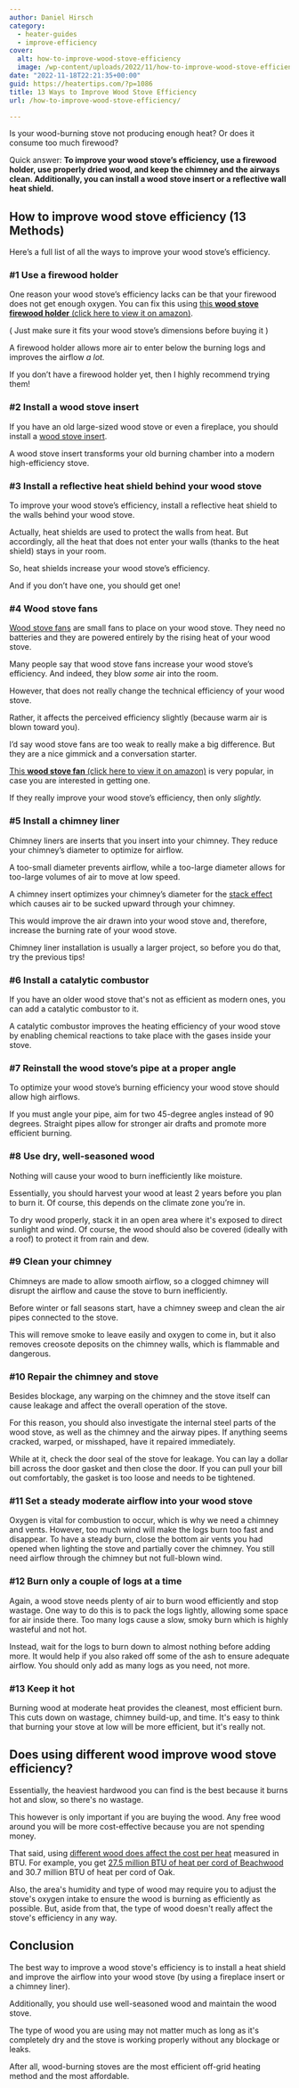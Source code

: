 ```yaml
---
author: Daniel Hirsch
category:
  - heater-guides
  - improve-efficiency
cover:
  alt: how-to-improve-wood-stove-efficiency
  image: /wp-content/uploads/2022/11/how-to-improve-wood-stove-efficiency.jpg
date: "2022-11-18T22:21:35+00:00"
guid: https://heatertips.com/?p=1086
title: 13 Ways to Improve Wood Stove Efficiency
url: /how-to-improve-wood-stove-efficiency/

---
```

Is your wood-burning stove not producing enough heat? Or does it consume too much firewood?

Quick answer: **To improve your wood stove’s efficiency, use a firewood holder, use properly dried wood, and keep the chimney and the airways clean. Additionally, you can install a wood stove insert or a reflective wall heat shield.**

## How to improve wood stove efficiency (13 Methods)

Here’s a full list of all the ways to improve your wood stove’s efficiency.

### \#1 Use a firewood holder

One reason your wood stove’s efficiency lacks can be that your firewood does not get enough oxygen. You can fix this using [this **wood stove firewood holder** (click here to view it on amazon)](https://www.amazon.com/Hi-Flame-Log-Grate-Fireplace-Firewood/dp/B07T359ZRZ?crid=1H9G7GVQJYQGU&keywords=wood+stove+insert&qid=1668808304&sprefix=wood+stove+inser%2Caps%2C170&sr=8-13&linkCode=ll1&tag=heatertips-20&linkId=4e89d01e41c016f8bca0a39fa18b60b7&language=en_US&ref_=as_li_ss_tl).

( Just make sure it fits your wood stove’s dimensions before buying it )

A firewood holder allows more air to enter below the burning logs and improves the airflow _a lot._

If you don’t have a firewood holder yet, then I highly recommend trying them!

### \#2 Install a wood stove insert

If you have an old large-sized wood stove or even a fireplace, you should install a [wood stove insert](/are-wood-stove-inserts-worth-it/).

A wood stove insert transforms your old burning chamber into a modern high-efficiency stove.

### \#3 Install a reflective heat shield behind your wood stove

To improve your wood stove’s efficiency, install a reflective heat shield to the walls behind your wood stove.

Actually, heat shields are used to protect the walls from heat. But accordingly, all the heat that does not enter your walls (thanks to the heat shield) stays in your room.

So, heat shields increase your wood stove’s efficiency.

And if you don’t have one, you should get one!

### \#4 Wood stove fans

[Wood stove fans](/are-wood-stove-fans-worth-it/) are small fans to place on your wood stove. They need no batteries and they are powered entirely by the rising heat of your wood stove.

Many people say that wood stove fans increase your wood stove’s efficiency. And indeed, they blow _some_ air into the room.

However, that does not really change the technical efficiency of your wood stove.

Rather, it affects the perceived efficiency slightly (because warm air is blown toward you).

I’d say wood stove fans are too weak to really make a big difference. But they are a nice gimmick and a conversation starter.

[This **wood stove fan** (click here to view it on amazon)](https://www.amazon.com/GALAFIRE-Warranty-Thermometer-Fireplace-Accessories/dp/B0171A42S2?crid=FZ1OYT286N8W&keywords=wood+stove+fan&qid=1668808173&sprefix=wood+stove+fa%2Caps%2C164&sr=8-2-spons&sp_csd=d2lkZ2V0TmFtZT1zcF9hdGY&psc=1&smid=A3TTLWB3O3TZXN&linkCode=ll1&tag=heatertips-20&linkId=6b577375828ed4db119ea6b7c2e09448&language=en_US&ref_=as_li_ss_tl) is very popular, in case you are interested in getting one.

If they really improve your wood stove’s efficiency, then only _slightly._

### \#5 Install a chimney liner

Chimney liners are inserts that you insert into your chimney. They reduce your chimney’s diameter to optimize for airflow.

A too-small diameter prevents airflow, while a too-large diameter allows for too-large volumes of air to move at low speed.

A chimney insert optimizes your chimney’s diameter for the [stack effect](https://en.wikipedia.org/wiki/Stack_effect) which causes air to be sucked upward through your chimney.

This would improve the air drawn into your wood stove and, therefore, increase the burning rate of your wood stove.

Chimney liner installation is usually a larger project, so before you do that, try the previous tips!

### \#6 Install a catalytic combustor

If you have an older wood stove that's not as efficient as modern ones, you can add a catalytic combustor to it.

A catalytic combustor improves the heating efficiency of your wood stove by enabling chemical reactions to take place with the gases inside your stove.

### \#7 Reinstall the wood stove’s pipe at a proper angle

To optimize your wood stove’s burning efficiency your wood stove should allow high airflows.

If you must angle your pipe, aim for two 45-degree angles instead of 90 degrees. Straight pipes allow for stronger air drafts and promote more efficient burning.

### \#8 Use dry, well-seasoned wood

Nothing will cause your wood to burn inefficiently like moisture.

Essentially, you should harvest your wood at least 2 years before you plan to burn it. Of course, this depends on the climate zone you’re in.

To dry wood properly, stack it in an open area where it's exposed to direct sunlight and wind. Of course, the wood should also be covered (ideally with a roof) to protect it from rain and dew.

### \#9 Clean your chimney

Chimneys are made to allow smooth airflow, so a clogged chimney will disrupt the airflow and cause the stove to burn inefficiently.

Before winter or fall seasons start, have a chimney sweep and clean the air pipes connected to the stove.

This will remove smoke to leave easily and oxygen to come in, but it also removes creosote deposits on the chimney walls, which is flammable and dangerous.

### \#10 Repair the chimney and stove

Besides blockage, any warping on the chimney and the stove itself can cause leakage and affect the overall operation of the stove.

For this reason, you should also investigate the internal steel parts of the wood stove, as well as the chimney and the airway pipes. If anything seems cracked, warped, or misshaped, have it repaired immediately.

While at it, check the door seal of the stove for leakage. You can lay a dollar bill across the door gasket and then close the door. If you can pull your bill out comfortably, the gasket is too loose and needs to be tightened.

### \#11 Set a steady moderate airflow into your wood stove

Oxygen is vital for combustion to occur, which is why we need a chimney and vents. However, too much wind will make the logs burn too fast and disappear. To have a steady burn, close the bottom air vents you had opened when lighting the stove and partially cover the chimney. You still need airflow through the chimney but not full-blown wind.

### \#12 Burn only a couple of logs at a time

Again, a wood stove needs plenty of air to burn wood efficiently and stop wastage. One way to do this is to pack the logs lightly, allowing some space for air inside there. Too many logs cause a slow, smoky burn which is highly wasteful and not hot.

Instead, wait for the logs to burn down to almost nothing before adding more. It would help if you also raked off some of the ash to ensure adequate airflow. You should only add as many logs as you need, not more.

### \#13 Keep it hot

Burning wood at moderate heat provides the cleanest, most efficient burn. This cuts down on wastage, chimney build-up, and time. It's easy to think that burning your stove at low will be more efficient, but it's really not.

## Does using different wood improve wood stove efficiency?

Essentially, the heaviest hardwood you can find is the best because it burns hot and slow, so there's no wastage.

This however is only important if you are buying the wood. Any free wood around you will be more cost-effective because you are not spending money.

That said, using [different wood does affect the cost per heat](/how-to-heat-room-without-electricity/) measured in BTU. For example, you get [27.5 million BTU of heat per cord of Beachwood](https://forestry.usu.edu/forest-products/wood-heating) and 30.7 million BTU of heat per cord of Oak.

Also, the area's humidity and type of wood may require you to adjust the stove's oxygen intake to ensure the wood is burning as efficiently as possible. But, aside from that, the type of wood doesn't really affect the stove's efficiency in any way.

## Conclusion

The best way to improve a wood stove's efficiency is to install a heat shield and improve the airflow into your wood stove (by using a fireplace insert or a chimney liner).

Additionally, you should use well-seasoned wood and maintain the wood stove.

The type of wood you are using may not matter much as long as it's completely dry and the stove is working properly without any blockage or leaks.

After all, wood-burning stoves are the most efficient off-grid heating method and the most affordable.
